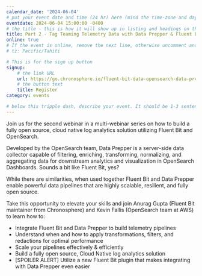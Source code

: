 ```yaml
---
calendar_date: '2024-06-04'
# put your event date and time (24 hr) here (mind the time-zone and daylight saving time!):
eventdate: 2024-06-04 15:00:00 -0400
# the title - this is how it will show up in listing and headings on the site:
title: Part 2 - Tag Teaming Telemetry Data with Data Prepper & Fluent Bit
online: true
# If the event is online, remove the next line, otherwise uncomment and adjust it:
# tz: Pacific/Tahiti

# This is for the sign up button
signup:
    # the link URL
    url: https://go.chronosphere.io/fluent-bit-data-opensearch-data-prepper.html
    # the button text
    title: Register
category: events

# below this tripple dash, describe your event. It should be 1-3 sentences
---
```


Join us for the second webinar in a multi-webinar series on how to build a fully open 
source, cloud native log analytics solution utilizing Fluent Bit and OpenSearch.


Developed by the OpenSearch team, Data Prepper is a server-side data collector capable 
of filtering, enriching, transforming, normalizing, and aggregating data 
for downstream analytics and visualization in OpenSearch Dashboards. 
Sounds a bit like Fluent Bit, yes? 

 

While there are similarities, when used together Fluent Bit and Data Prepper 
enable powerful data pipelines that are highly scalable, resilient, and fully open source. 


Take this opportunity to elevate your skills and join Anurag Gupta 
(Fluent Bit maintainer from Chronosphere) and Kevin Fallis (OpenSearch team at AWS) 
to learn how to:

* Integrate Fluent Bit and Data Prepper to build telemetry pipelines
* Understand when and how to apply transformations, filters, and redactions for optimal performance
* Scale your pipelines effectively & efficiently
* Build a fully open source, Cloud Native log analytics solution
* [SPOILER ALERT] Utilize a new Fluent Bit plugin that makes integrating with Data Prepper even easier
